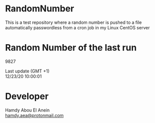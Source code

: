 # RandomNumber    
This is a test repository where a random number is pushed to a file automatically passwordless from a cron job in my Linux CentOS server    
# Random Number of the last run   
9827
      
Last update (GMT +1)    
12/23/20 10:00:01
# Developer    
Hamdy Abou El Anein   
hamdy.aea@protonmail.com
